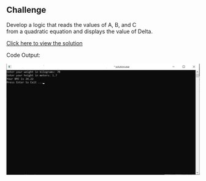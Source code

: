 ## Challenge

Develop a logic that reads the values of A, B, and C <br>
from a quadratic equation and displays the value of Delta.

[Click here to view the solution](https://github.com/davi-p-oliveira-11/CCodeChallengeLab/blob/main/Challenges/SimpleBMI/solution.c)

Code Output:

![Output](https://github.com/davi-p-oliveira-11/CCodeChallengeLab/blob/main/Challenges/SimpleBMI/screenshot.png)
